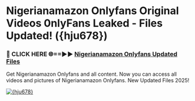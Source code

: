 # Nigerianamazon Onlyfans Original Videos 0nlyFans Leaked - Files Updated! ({hju678})

<h3>🔴 CLICK HERE 🌐==►► <a href="https://tinyurl.com/ms9xzufz" rel="nofollow">Nigerianamazon Onlyfans Updated Files</a></h3>

Get Nigerianamazon Onlyfans and all content. Now you can access all videos and pictures of Nigerianamazon Onlyfans. New Updated Files 2025!

[![{hju678}](https://i.imgur.com/PQ7UWWw.gif)](https://tinyurl.com/ms9xzufz)